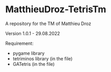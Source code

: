 # MatthieuDroz-TetrisTm
A repository for the TM of Matthieu Droz

Version 1.0.1 - 29.08.2022

Requirement: 
- pygame library
- tetriminos library (in the file)
- GATetris (in the file)
